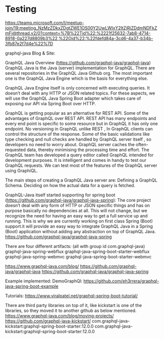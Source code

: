 # Testing


https://teams.microsoft.com/l/meetup-join/19:meeting_NzMzZDkxZDgtZWE1OS00Y2UwLWIxY2ItZjRiZDdmNDFkZmFi@thread.v2/0?context=%7B%22Tid%22:%2221f25632-7ab8-4714-8918-0a227d8809b3%22,%22Oid%22:%22fdefd84a-3cd6-4a37-b34b-3fb87e2f7d4e%22%7D


graphql-java Blog & Site:

GraphQL Java Overview (https://github.com/graphql-java/graphql-java)
GraphQL Java is the Java (server) implementation for GraphQL. There are several repositories in the GraphQL Java Github org. The most important one is the GraphQL Java Engine which is the basis for everything else.

GraphQL Java Engine itself is only concerned with executing queries. It doesn’t deal with any HTTP or JSON related topics. For these aspects, we will use the GraphQL Java Spring Boot adapter which takes care of exposing our API via Spring Boot over HTTP.

GraphQL is getting popular as an alternative for REST API. Some of the advantages of GraphQL over REST API.
REST API has many endpoints and every end point is specific to some resource but in GraphQL it has only one endpoint.
No versioning in GraphQL unlike REST , In GraphQL clients can control the structure of the response.
Some of the basic validations like type checking and null checks are handled by GraphQL server itself , so developers no need to worry about.
GraphQL server caches the often-requested data, thereby minimising the processing time and effort.
The GraphQL team has developed a query editor called GraphQL intended for development purposes. It is intelligent and comes in handy to test our GraphQL requests. We can test most of the features of the GraphQL server using GraphiQL.
  
The main steps of creating a GraphQL Java server are:
Defining a GraphQL Schema.
Deciding on how the actual data for a query is fetched.

GraphQL-Java itself started supporting for spring boot (https://github.com/graphql-java/graphql-java-spring): 
The core project doesn’t deal with any form of HTTP or JSON specific things and has on purpose basically no dependencies at all. This will not change, but we recognize the need for having an easy way to get a full service up and running. This is why we are currently working on first class Spring (Boot) support.it will provide an easy way to integrate GraphQL Java in a Spring (Boot) application without adding any abstraction on top of GraphQL Java.
https://github.com/graphql-java/graphql-java-spring

There are four different artifacts: (all with group id com.graphql-java)
graphql-java-spring-webflux
graphql-java-spring-boot-starter-webflux
graphql-java-spring-webmvc
graphql-java-spring-boot-starter-webmvc

https://www.graphql-java.com/blog/
https://github.com/graphql-java/graphql-java
https://github.com/graphql-java/graphql-java-spring  

Example implemented:
DemoGraphQl: https://github.com/eh3rrera/graphql-java-spring-boot-example  

Tutorials:
https://www.viralpatel.net/graphql-spring-boot-tutorial/

There are third party libraries on top of it, like kickstart is one of the libraries, so they moved it to another github as below mentioned.
https://www.graphql-java.com/blog/moving-projects/
https://github.com/graphql-java-kickstart/
com.graphql-java-kickstart:graphql-spring-boot-starter:12.0.0
com.graphql-java-kickstart:graphiql-spring-boot-starter:12.0.0
















